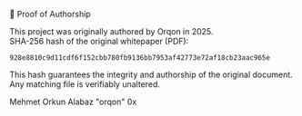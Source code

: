 🧾 Proof of Authorship

This project was originally authored by Orqon in 2025.  
SHA-256 hash of the original whitepaper (PDF):

`928e8810c9d11cdf6f152cbb780fb9136bb7953af42773e72af18cb23aac965e`

This hash guarantees the integrity and authorship of the original document. Any matching file is verifiably unaltered.


Mehmet Orkun Alabaz "orqon" 0x
